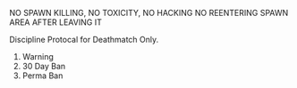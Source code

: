 NO SPAWN KILLING, NO TOXICITY, NO HACKING
NO REENTERING SPAWN AREA AFTER LEAVING IT

Discipline Protocal for Deathmatch Only.
1. Warning
2. 30 Day Ban
3. Perma Ban